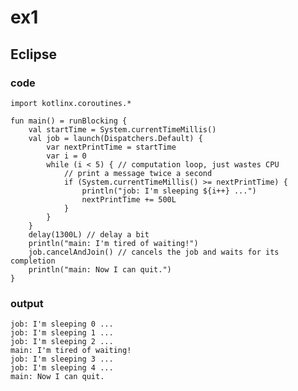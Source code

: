 # ex1
## Eclipse
### code
    import kotlinx.coroutines.*
    
    fun main() = runBlocking {
        val startTime = System.currentTimeMillis()
        val job = launch(Dispatchers.Default) {
            var nextPrintTime = startTime
            var i = 0
            while (i < 5) { // computation loop, just wastes CPU
                // print a message twice a second
                if (System.currentTimeMillis() >= nextPrintTime) {
                    println("job: I'm sleeping ${i++} ...")
                    nextPrintTime += 500L
                }
            }
        }
        delay(1300L) // delay a bit
        println("main: I'm tired of waiting!")
        job.cancelAndJoin() // cancels the job and waits for its completion
        println("main: Now I can quit.")    
    }
### output
    job: I'm sleeping 0 ...
    job: I'm sleeping 1 ...
    job: I'm sleeping 2 ...
    main: I'm tired of waiting!
    job: I'm sleeping 3 ...
    job: I'm sleeping 4 ...
    main: Now I can quit.
